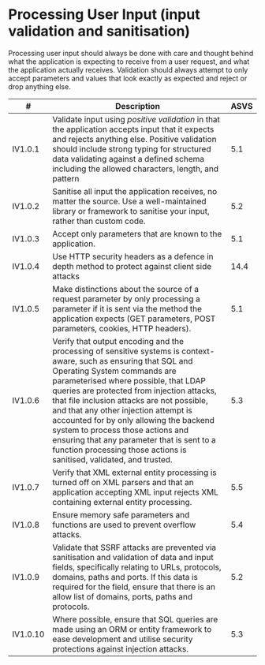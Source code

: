 # Processing User Input (input validation and sanitisation)

Processing user input should always be done with care and thought behind what the application is expecting to receive from a user request, and what the application actually receives. Validation should always attempt to only accept parameters and values that look exactly as expected and reject or drop anything else.


| #        | Description                                                                                                                                                                                                                                                                                                                                                                                                                                                                                                                        | ASVS |
| -------- | ---------------------------------------------------------------------------------------------------------------------------------------------------------------------------------------------------------------------------------------------------------------------------------------------------------------------------------------------------------------------------------------------------------------------------------------------------------------------------------------------------------------------------------- | ---- |
| IV1.0.1  | Validate input using _positive validation_ in that the application accepts input that it expects and rejects anything else. Positive validation should include strong typing for structured data validating against a defined schema including the allowed characters, length, and pattern                                                                                                                                                                                                                                         | 5.1  |
| IV1.0.2  | Sanitise all input the application receives, no matter the source. Use a well-maintained library or framework to sanitise your input, rather than custom code.                                                                                                                                                                                                                                                                                                                                                                     | 5.2  |
| IV1.0.3  | Accept only parameters that are known to the application.                                                                                                                                                                                                                                                                                                                                                                                                                                                                          | 5.1  |
| IV1.0.4  | Use HTTP security headers as a defence in depth method to protect against client side attacks                                                                                                                                                                                                                                                                                                                                                                                                                                      | 14.4 |
| IV1.0.5  | Make distinctions about the source of a request parameter by only processing a parameter if it is sent via the method the application expects (GET parameters, POST parameters, cookies, HTTP headers).                                                                                                                                                                                                                                                                                                                            | 5.1  |
| IV1.0.6  | Verify that output encoding and the processing of sensitive systems is context-aware, such as ensuring that SQL and Operating System commands are parameterised where possible, that LDAP queries are protected from injection attacks, that file inclusion attacks are not possible, and that any other injection attempt is accounted for by only allowing the backend system to process those actions and ensuring that any parameter that is sent to a function processing those actions is sanitised, validated, and trusted. | 5.3  |
| IV1.0.7  | Verify that XML external entity processing is turned off on XML parsers and that an application accepting XML input rejects XML containing external entity processing.                                                                                                                                                                                                                                                                                                                                                             | 5.5  |
| IV1.0.8  | Ensure memory safe parameters and functions are used to prevent overflow attacks.                                                                                                                                                                                                                                                                                                                                                                                                                                                  | 5.4  |
| IV1.0.9  | Validate that SSRF attacks are prevented via sanitisation and validation of data and input fields, specifically relating to URLs, protocols, domains, paths and ports. If this data is required for the field, ensure that there is an allow list of domains, ports, paths and protocols.                                                                                                                                                                                                                                          | 5.2  |
| IV1.0.10 | Where possible, ensure that SQL queries are made using an ORM or entity framework to ease development and utilise security protections against injection attacks.                                                                                                                                                                                                                                                                                                                                                                  | 5.3  |

